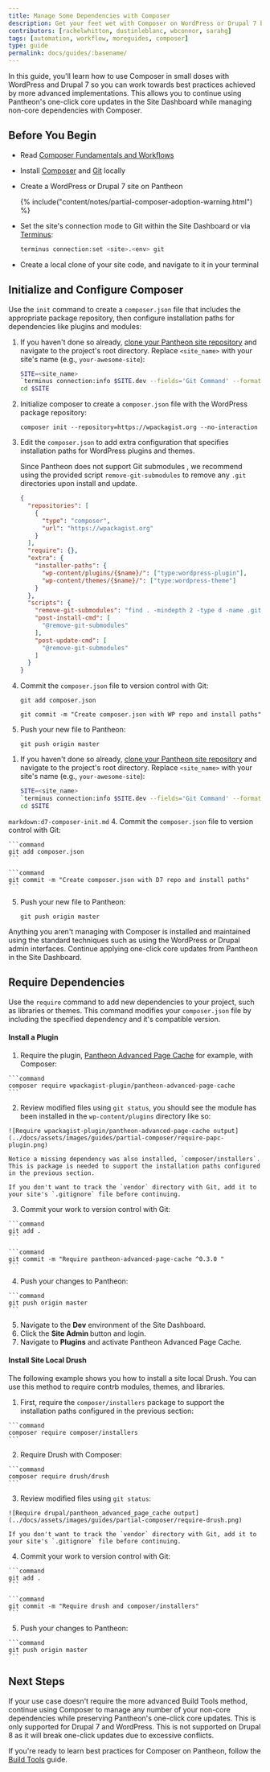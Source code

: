 ```yaml
---
title: Manage Some Dependencies with Composer
description: Get your feet wet with Composer on WordPress or Drupal 7 before going all in.
contributors: [rachelwhitton, dustinleblanc, wbconnor, sarahg]
tags: [automation, workflow, moreguides, composer]
type: guide
permalink: docs/guides/:basename/
---
```

In this guide, you'll learn how to use Composer in small doses with WordPress and Drupal 7 so you can work towards best practices achieved by more advanced implementations. This allows you to continue using Pantheon's one-click core updates in the Site Dashboard while managing non-core dependencies with Composer.

## Before You Begin
- Read [Composer Fundamentals and Workflows](/docs/composer/)
- Install [Composer](https://getcomposer.org/doc/00-intro.md#installation-linux-unix-osx) and [Git](https://git-scm.com/downloads) locally
- Create a WordPress or Drupal 7 site on Pantheon

  {% include("content/notes/partial-composer-adoption-warning.html") %}

- Set the site's connection mode to Git within the Site Dashboard or via [Terminus](/docs/terminus):

  ```bash
  terminus connection:set <site>.<env> git
  ```

- Create a local clone of your site code, and navigate to it in your terminal


## Initialize and Configure Composer
Use the `init` command to create a `composer.json` file that includes the appropriate package repository, then configure installation paths for dependencies like plugins and modules:

<TabList>

<Tab title="WordPress" id="wp-init" active={true}>

1. If you haven't done so already, [clone your Pantheon site repository](/docs/git/#clone-your-site-codebase) and navigate to the project's root directory. Replace `<site_name>` with your site's name (e.g., `your-awesome-site`):

      ```bash
      SITE=<site_name>
      `terminus connection:info $SITE.dev --fields='Git Command' --format=string`
      cd $SITE
      ```
2. Initialize composer to create a `composer.json` file with the WordPress package repository:

     ```command
     composer init --repository=https://wpackagist.org --no-interaction
     ```
3. Edit the `composer.json` to add extra configuration that specifies installation paths for WordPress plugins and themes.

    <Alert title="Note" type="info">

    Since Pantheon does not support Git submodules <a class="pop" rel="popover" data-proofer-ignore data-toggle="popover" data-html="true" data-title="Git submodules" data-content="Some Composer packages are added as Git submodules, which place a Git repository within a subdirectory of your site’s repository."><em class="fa fa-info-circle"></em></a>, we recommend using the provided script `remove-git-submodules` to remove any `.git` directories upon install and update.

    </Alert>

    ```json
    {
      "repositories": [
        {
          "type": "composer",
          "url": "https://wpackagist.org"
        }
      ],
      "require": {},
      "extra": {
        "installer-paths": {
          "wp-content/plugins/{$name}/": ["type:wordpress-plugin"],
          "wp-content/themes/{$name}/": ["type:wordpress-theme"]
        }
      },
      "scripts": {
        "remove-git-submodules": "find . -mindepth 2 -type d -name .git | xargs rm -rf",
        "post-install-cmd": [
          "@remove-git-submodules"
        ],
        "post-update-cmd": [
          "@remove-git-submodules"
        ]
      }
    }
    ```

4. Commit the `composer.json` file to version control with Git:

     ```command
     git add composer.json
     ```

     ```command
     git commit -m "Create composer.json with WP repo and install paths"
     ```

5. Push your new file to Pantheon:

     ```command
     git push origin master
     ```

</Tab>

<Tab title="Drupal 7" id="d7-init">

1. If you haven't done so already, [clone your Pantheon site repository](/docs/git/#clone-your-site-codebase) and navigate to the project's root directory. Replace `<site_name>` with your site's name (e.g., `your-awesome-site`):

    ```bash
    SITE=<site_name>
    `terminus connection:info $SITE.dev --fields='Git Command' --format=string`
    cd $SITE
    ```
`markdown:d7-composer-init.md`
4. Commit the `composer.json` file to version control with Git:

    ```command
    git add composer.json
    ```

    ```command
    git commit -m "Create composer.json with D7 repo and install paths"
    ```
5. Push your new file to Pantheon:

    ```command
    git push origin master
    ```

</Tab>

</TabList>

Anything you aren't managing with Composer is installed and maintained using the standard techniques such as using the WordPress or Drupal admin interfaces. Continue applying one-click core updates from Pantheon in the Site Dashboard.

## Require Dependencies
Use the `require` command to add new dependencies to your project, such as libraries or themes. This command modifies your `composer.json` file by including the specified dependency and it's compatible version.

<TabList>

<Tab title="WordPress" id="wp-require-papc-id" active={true}>

  #### Install a Plugin
  1. Require the plugin, [Pantheon Advanced Page Cache](https://wordpress.org/plugins/pantheon-advanced-page-cache/) for example, with Composer:

    ```command
    composer require wpackagist-plugin/pantheon-advanced-page-cache
    ```
  2. Review modified files using `git status`, you should see the module has been installed in the `wp-content/plugins` directory like so:

    ![Require wpackagist-plugin/pantheon-advanced-page-cache output](../docs/assets/images/guides/partial-composer/require-papc-plugin.png)

    Notice a missing dependency was also installed, `composer/installers`. This is package is needed to support the installation paths configured in the previous section.

    If you don't want to track the `vendor` directory with Git, add it to your site's `.gitignore` file before continuing.
  3. Commit your work to version control with Git:

    ```command
    git add .
    ```

    ```command
    git commit -m "Require pantheon-advanced-page-cache ^0.3.0 "
    ```
  4. Push your changes to Pantheon:

    ```command
    git push origin master
    ```
  5. Navigate to the **<span class="glyphicons glyphicons-wrench"></span> Dev** environment of the Site Dashboard.
  6. Click the **Site Admin <span class="glyphicons glyphicons-new-window-alt"></span>** button and login.
  7. Navigate to **Plugins** and activate Pantheon Advanced Page Cache.

</Tab>

<Tab title="Drupal 7" id="d7-require-papc-id">

  #### Install Site Local Drush
  The following example shows you how to install a site local Drush. You can use this method to require contrb modules, themes, and libraries.

  1. First, require the `composer/installers` package to support the installation paths configured in the previous section:

    ```command
    composer require composer/installers
    ```
  2. Require Drush with Composer:

    ```command
    composer require drush/drush
    ```
  3. Review modified files using `git status`:

    ![Require drupal/pantheon_advanced_page_cache output](../docs/assets/images/guides/partial-composer/require-drush.png)

    If you don't want to track the `vendor` directory with Git, add it to your site's `.gitignore` file before continuing.
  4. Commit your work to version control with Git:

    ```command
    git add .
    ```

    ```command
    git commit -m "Require drush and composer/installers"
    ```
  5. Push your changes to Pantheon:

    ```command
    git push origin master
    ```

</Tab>

</TabList>

## Next Steps
If your use case doesn't require the more advanced Build Tools method, continue using Composer to manage any number of your non-core dependencies while preserving Pantheon's one-click core updates. This is only supported for Drupal 7 and WordPress. This is not supported on Drupal 8 as it will break one-click updates due to excessive conflicts.

If you're ready to learn best practices for Composer on Pantheon, follow the [Build Tools](/docs/guides/build-tools/) guide.
